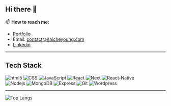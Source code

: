 ## Hi there 👋

📫 **How to reach me:**
- [Portfolio](https://naicheyoung.com)
- Email: <contact@naicheyoung.com>
- [Linkedin](https://www.linkedin.com/in/naicheyoung/)

***

## Tech Stack

<div>
 <img alt="html5" src="https://img.shields.io/badge/-HTML5-E34F26?style=flat-square&logo=html5&logoColor=white" />
 <img alt="CSS" src="https://img.shields.io/badge/CSS%20-%231572B6.svg?style=flat-square&logo=css3&logoColor=white" />
 <img alt="JavaScript" src="https://img.shields.io/badge/JavaScript%20-%23F7DF1E.svg?style=flat-square&logo=javascript&logoColor=black" />
 <img alt="React" src="https://img.shields.io/badge/-React-45b8d8?style=flat-square&logo=react&logoColor=white" />
 <img alt="Next" src="https://img.shields.io/badge/-Next.js-black?style=flat-square&logo=next.js" />
 <img alt="React-Native" src="https://img.shields.io/badge/-React-Native-9cf?style=flat-square&logo=react-native.js" />
 
</div>

<div>
 <img alt="Nodejs" src="https://img.shields.io/badge/-Nodejs-43853d?style=flat-square&logo=Node.js&logoColor=white" />
 <img alt="MongoDB" src="https://img.shields.io/badge/-MongoDB-grey?style=flat-square&logo=mongodb" />
 <img alt="Express" src="https://img.shields.io/badge/-Express-white?style=flat-square&logo=express&logoColor=black" />
 <img alt="Git" src="https://img.shields.io/badge/-Git-F05032?style=flat-square&logo=git&logoColor=white" />
 <img alt="Wordpress" src="https://img.shields.io/badge/-Wordpress-46a2f1?style=flat-square&logo=wordpress&logoColor=white" /> 
</div>

***

![Top Langs](https://github-readme-stats.vercel.app/api/top-langs/?username=nai-young&layout=compact)
